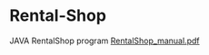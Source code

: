 # Rental-Shop
JAVA RentalShop program
[RentalShop_manual.pdf](https://github.com/nanna29/Rental-Shop/files/10329915/RentalShop_manual.pdf)
